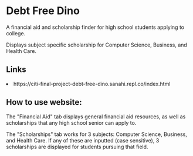 # Debt Free Dino

A financial aid and scholarship finder for high school students applying to college.

Displays subject specific scholarship for Computer Science, Business, and Health Care.

<h2>Links</h2>
<li>https://citi-final-project-debt-free-dino.sanahi.repl.co/index.html</li>

<h2>How to use website:</h2>

The "Financial Aid" tab displays general financial aid resources, as well as scholarships that any high school senior can apply to.

The "Scholarships" tab works for 3 subjects: Computer Science, Business, and Health Care. If any of these are inputted (case sensitive), 3 scholarships are displayed for students pursuing that field.

